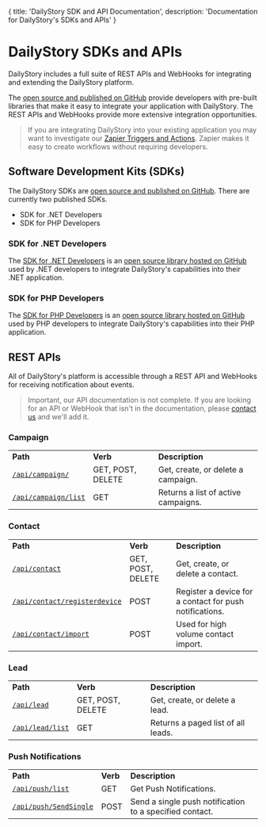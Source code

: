 {
	title: 'DailyStory SDK and API Documentation',
	description: 'Documentation for DailyStory\'s SDKs and APIs'
}
# DailyStory SDKs and APIs
DailyStory includes a full suite of REST APIs and WebHooks for integrating and extending the DailyStory platform.

The [open source and published on GitHub](https://github.com/dailystory/SDKs/) provide developers with pre-built libraries that make it easy to integrate your application with DailyStory. The REST APIs and WebHooks provide more extensive integration opportunities.

> If you are integrating DailyStory into your existing application you may want to investigate our [Zapier Triggers and Actions](https://zapier.com/). Zapier makes it easy to create workflows without requiring developers.

## Software Development Kits (SDKs)
The DailyStory SDKs are [open source and published on GitHub](https://github.com/dailystory/SDKs/). There are currently two published SDKs.

* SDK for .NET Developers
* SDK for PHP Developers

### SDK for .NET Developers
The [SDK for .NET Developers](/sdk/dotnet) is an [open source library hosted on GitHub](https://github.com/dailystory/SDKs/tree/master/DotNet) used by .NET developers to integrate DailyStory's capabilities into their .NET application.

### SDK for PHP Developers
The [SDK for PHP Developers](/sdk/php) is an [open source library hosted on GitHub](https://github.com/dailystory/SDKs/tree/master/PHP) used by PHP developers to integrate DailyStory's capabilities into their PHP application.

## REST APIs
All of DailyStory's platform is accessible through a REST API and WebHooks for receiving notification about events.

> Important, our API documentation is not complete. If you are looking for an API or WebHook that isn't in the documentation, please [contact us](https://dailystory/contact-us) and we'll add it.

### Campaign
<table class="table">
<tbody>
<tr>
<td><strong>Path</strong></td>
<td><strong>Verb</strong></td>
<td><strong>Description</strong></td>
</tr>
<tr>
<td width="25%" nowrap><code><a href="https://docs.dailystory.com/api/campaign/#api-campaign">/api/campaign/</a></code></td>
<td>GET, POST, DELETE</td>
<td>Get, create, or delete a campaign.</td>
</tr>
<tr>
<td width="25%" nowrap><code><a href="https://docs.dailystory.com/api/campaign/#api-campaign-list">/api/campaign/list</a></code></td>
<td>GET</td>
<td>Returns a list of active campaigns.</td>
</tr>
</tbody>
</table>

### Contact
<table class="table">
<tbody>
<tr>
<td><strong>Path</strong></td>
<td><strong>Verb</strong></td>
<td><strong>Description</strong></td>
</tr>
<tr>
<td width="25%" nowrap><code><a href="https://docs.dailystory.com/api/contact/">/api/contact</a></code></td>
<td>GET, POST, DELETE</td>
<td>Get, create, or delete a contact.</td>
</tr>
<tr>
<td width="25%" nowrap><code><a href="https://docs.dailystory.com/api/contact/#api-contact-registerdevice">/api/contact/registerdevice</a></code></td>
<td>POST</td>
<td>Register a device for a contact for push notifications.</td>
</tr>
<tr>
<td width="25%" nowrap><code><a href="https://docs.dailystory.com/api/contact/#api-contact-import">/api/contact/import</a></code></td>
<td>POST</td>
<td>Used for high volume contact import.</td>
</tr>
</tbody>
</table>

### Lead
<table class="table">
<tbody>
<tr>
<td><strong>Path</strong></td>
<td><strong>Verb</strong></td>
<td><strong>Description</strong></td>
</tr>
<tr>
<td width="25%" nowrap><code><a href="https://docs.dailystory.com/api/lead/">/api/lead</a></code></td>
<td>GET, POST, DELETE</td>
<td>Get, create, or delete a lead.</td>
</tr>
<tr>
<td width="25%" nowrap><code><a href="https://docs.dailystory.com/api/lead/#api-lead-list">/api/lead/list</a></code></td>
<td>GET</td>
<td>Returns a paged list of all leads.</td>
</tr>
</tbody>
</table>

### Push Notifications
<table class="table">
<tbody>
<tr>
<td><strong>Path</strong></td>
<td><strong>Verb</strong></td>
<td><strong>Description</strong></td>
</tr>
<tr>
<td width="25%" nowrap><code><a href="https://docs.dailystory.com/api/push/">/api/push/list</a></code></td>
<td>GET</td>
<td>Get Push Notifications.</td>
</tr>
<tr>
<td width="25%" nowrap><code><a href="https://docs.dailystory.com/api/push/#SendSingle">/api/push/SendSingle</a></code></td>
<td>POST</td>
<td>Send a single push notification to a specified contact.</td>
</tr>
</tbody>
</table>